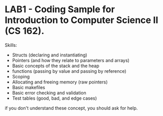# LAB1 - Coding Sample for Introduction to Computer Science II (CS 162).

Skills:
- Structs (declaring and instantiating)
- Pointers (and how they relate to parameters and arrays)
- Basic concepts of the stack and the heap
- functions (passing by value and passing by reference)
- Scoping
- Allocating and freeing memory (raw pointers)
- Basic makefiles
- Basic error checking and validation
- Test tables (good, bad, and edge cases)

if you don't understand these concept, you should ask for help.
